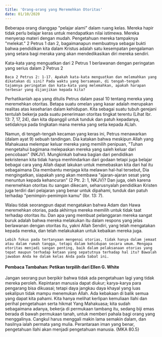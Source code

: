 ```yaml
---
title: 'Orang-orang yang Meremehkan Otoritas'
date: 01/10/2020
---
```


Beberapa orang dianggap "pelajar alami" dalam ruang kelas. Mereka hapir tidak perlu belajar keras untuk mendapatkan nilai istimewa. Mereka menyerap materi dengan mudah. Pengetahuan mereka tampaknya "melekat." 2 Petrus 1 dan 2, bagaimanapun membuatnya sebagai bukti bahwa pendidikan kita dalam Kristus adalah satu kesempatan pengalaman yang setara bagi meraka yang akan mendedikasikan diri mereka sendiri.

Kata-kata yang menguatkan dari 2 Petrus 1 berlawanan dengan peringatan yang serius dalam 2 Petrus 2

`Baca 2 Petrus 2: 1-17. Apakah kata-kata menguatkan dan melemahkan yang dikatakan di sini? Pada waktu yang bersamaan, di tengah-tengah tajamnya peringatan dan kata-kata yang melemahkan, apakah harapan terbesar yang dijanjikan kepada kita?`

Perhatikanlah apa yang ditulis Petrus dalam pasal 10 tentang mereka yang meremehkan otoritas. Betapa suatu omelan yang kasar adalah merupakan realitas atas keseharian dalam kehidupan. Kita sebagai suatu tubuh gerejani tentulah bekerja pada suatu penerimaan otoritas tingkat terentu (Lihat Ibr. 13: 7, 17, 24), dan kita dipanggil untuk tunduk dan patuh kepadanya, setidaknya pada tingkatan mana mereka yang setia kepada ALlah.

Namun, di tengah-tengah kecaman yang keras ini, Petrus menawarkan (dalam ayat 9) sebuah tandingan. Dia katakan bahwa meskipun Allah yang Mahakuasa melempar keluar mereka yang memilih penipuan, "Tuhan mengetahui bagimana melepaskan mereka yang saleh keluar dari pencobaan" (NKJV). Mungkinkah bahwa bagian dari pendidikan kekristenan kita tidak hanya menhindarkan dari godaan tetapi juga belajar bebagai cara yang Allah dapat lakukan untuk memebaskan kita dari hal itu sebagaimana Dia membantu menjaga kita melawan hal-hal tersebut, Dia mengingatkan, siapakah yang akan membawa "ajaran-ajaran sesat yang menuntun kepada kehancuran" (2 Ptr. 2: 1, NKJV)? Dan juga, oleh karena meremehkan otoritas itu sangan dikecam, seharusnyalah pendidikan Kristen juga terdiri dari pelajaran yang benar untuk dipahami, tunduk dan patuh terhadap "pemimpin-pemimpin kamu" (Ibr. 13: 7).

Walau tidak seorangpun dapat mengatakan bahwa Adam dan Hawa meremehkan otorias, pada akhirnya mereka memilih untuk tidak taat terhadap otoritas itu. Dan apa yang membuat pelanggaran mereka sangat buruk adalah bahwa mereka melakukan itu dalam respons yang jelas berlawanan dengan otoritas itu, yakni Allah Sendiri, yang telah mengatakan kepada mereka, dan telah melakukakan untuk kebaikan mereka juga.

`Lebih fokus pada tertanyaan mengenai otorias, tidak hanya dalam jemaat atau dalam rumah tangga, tetapi dalam kehidupan secara umum. Mengapa otoritas menjadi sangan penting, baik dalam pelaksanaan otorias yang tepat maupun terhadap ketaan yang sepatutnya terhadap hal itu? Bawalah jawaban Anda ke dalam kelas Anda pada Sabat ini.`

#### Pembaca Tambahan: Petikan terpilih dari Ellen G. White

Jangan seorang pun berpikir bahwa tidak ada pengetahuan lagi yang tidak mereka peroleh. Kepintaran manusia dapat diukur; karya-karya para pengarang bisa dikuasai; tetapi daya jangkau daya khayal yang luas sekalipun tidak mampu menemukan Allah. Ada kebakaan di balik semua yang dapat kita pahami. Kita hanya melihat kerlipan kemuliaan Ilahi dan perihal pengetahuan serta hikmat Yang Mahakuasa; kita sudah sebagaimana adanya, bekerja di permukaan tambang itu, sedang biji emas berada di bawah permukaan tanah, untuk memberi pahala bagi orang yang menggalinya. Cangkul harus menggali makin lama semakin dalam, dan hasilnya ialah permata yang mulia. Perantaraan iman yang benar, pengetahuan Ilahi akan menjadi pengetahuan manusia. {MKA 80.5}